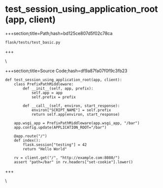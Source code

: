 



# test_session_using_application_root(app, client)
  
+++section;title=Path;hash=bd125ce807d5f02c78ca

`flask/tests/test_basic.py`
  
+++

\
  
+++section;title=Source Code;hash=df9a87fa07f0f9c3fb23
```
def test_session_using_application_root(app, client):
    class PrefixPathMiddleware:
        def __init__(self, app, prefix):
            self.app = app
            self.prefix = prefix

        def __call__(self, environ, start_response):
            environ["SCRIPT_NAME"] = self.prefix
            return self.app(environ, start_response)

    app.wsgi_app = PrefixPathMiddleware(app.wsgi_app, "/bar")
    app.config.update(APPLICATION_ROOT="/bar")

    @app.route("/")
    def index():
        flask.session["testing"] = 42
        return "Hello World"

    rv = client.get("/", "http://example.com:8080/")
    assert "path=/bar" in rv.headers["set-cookie"].lower()
```  
+++

\
